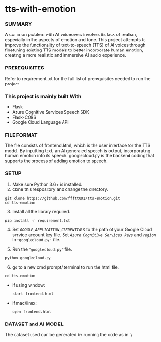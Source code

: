 # tts-with-emotion

### SUMMARY

A common problem with AI voiceovers involves its lack of realism, especially in the aspects of emotion and tone. This project attempts to improve the functionality of text-to-speech (TTS) of AI voices through finetuning existing TTS models to better incorporate human emotion, creating a more realistic and immersive AI audio experience. 


### PREREQUISITES

Refer to requirement.txt for the full list of prerequisites needed to run the project.

### This project is mainly built With

- Flask
- Azure Cognitive Services Speech SDK
- Flask-CORS
- Google Cloud Language API


### FILE FORMAT

The file consists of frontend.html, which is the user interface for the TTS model. By inputting text, an AI generated speech is output, incorporating human emotion into its speech. googlecloud.py is the backend coding that supports the process of adding emotion to speech.


### SETUP

1. Make sure Python 3.6+ is installed.
2. clone this respository and change the directory.
```
git clone https://github.com/ffftt001/tts-emotion.git
cd tts-emotion
```
3. Install all the library required.
```
pip install -r requirement.txt
```

4. Set *`GOOGLE_APPLICATION_CREDENTIALS`* to the path of your Google Cloud service account key file.
Set *`Azure Cognitive Services keys`* and *`region`* in `"googlecloud.py"` file.

5. Run the `"googlecloud.py"` file.
```
python googlecloud.py
```
6. go to a new cmd prompt/ terminal to run the html file.
```
cd tts-emotion
```
  - if using window:
    ```
    start frontend.html
    ```
  - if mac/linux:
    ```
    open frontend.html
    ```


### DATASET and AI MODEL

The dataset used can be generated by running the code as in:
\
